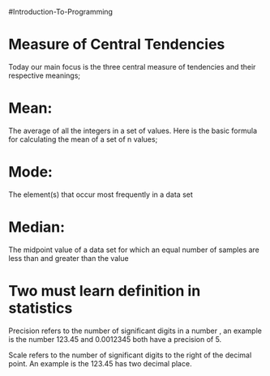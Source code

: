 #Introduction-To-Programming
# Measure of Central Tendencies
Today our main focus is the three central measure of tendencies and their respective meanings;

# Mean:
The average of all the integers in a set of values. Here is the basic formula for calculating the mean of a set of n values;

# Mode:
The element(s) that occur most frequently in a data set

# Median:
The midpoint value of a data set for which an equal number of samples are less than and greater than the value

# Two must learn definition in statistics

Precision refers to the number of significant digits in a number , an example is the number 123.45 and 0.0012345  both have a precision of 5.

Scale refers to the number of significant digits to the right of the decimal point.  An example is the 123.45 has two decimal place.
